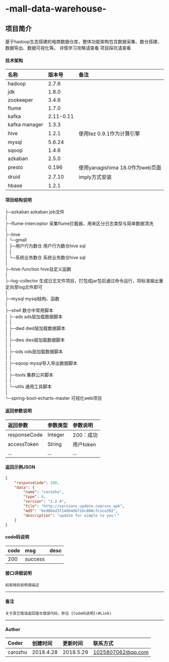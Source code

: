 # -mall-data-warehouse-

## 项目简介
基于hadoop生态搭建的电商数据仓库，整体功能架构包含数据采集、数仓搭建、数据导出、数据可视化等。
详情学习攻略请查看
项目踩坑请查看
#### 技术架构

| 名称 | 版本号 | 备注 |
| :--- | :--- | :--- |
| hadoop | 2.7.6 |  |
| jdk | 1.8.0 |  |
| zookeeper | 3.4.6 |  |
| flume | 1.7.0 |  |
| kafka | 2.11-0.11 |  |
| kafka  manager| 1.3.3 |  |
| hive| 1.2.1 | 使用tez 0.9.1作为计算引擎 |
| mysql| 5.6.24 |  |
| sqoop| 1.4.6 |  |
| azkaban| 2.5.0 |  |
| presto| 0.196 |使用yanagishima 18.0作为web页面|
| druid| 2.7.10 | imply方式安装 |
| hbase| 1.2.1 |  |

#### 项目结构说明

├─azkaban azkaban job文件 <br>
│<br>
├─flume-interceptor  采集flume拦截器，用来区分日志类型与简单数据清洗<br>
│<br>
├─hive<br>
│  └─gmall<br>
│      ├─用户行为数仓 用户行为数仓hive sql<br>
│      │      <br>
│      └─系统业务数仓 系统业务数仓hive sql<br>
│              <br>
├─hive-function hive自定义函数<br>
│              <br>
├─log-collector 生成日志文件项目，打包成jar包后通过命令运行，将标准输出重定向至log文件即可<br>
│              <br>
├─mysql mysql结构、函数<br>
│      <br>
├─shell 数仓中常用脚本<br>
│  ├─ads ads层加载数据脚本<br>
│  │      <br>
│  ├─dwd dwd层加载数据脚本<br>
│  │      <br>
│  ├─dws dws层加载数据脚本<br>
│  │      <br>
│  ├─ods ods层加载数据脚本<br>
│  │      <br>
│  ├─sqoop mysql导入导出数据脚本<br>
│  │      <br>
│  ├─tools 集群公共脚本<br>
│  │      <br>
│  └─utils 通用工具脚本<br>
│          <br>
└─spring-boot-echarts-master 可视化web项目
                        


#### 返回参数说明

| 返回参数 | 参数类型 | 参数说明 |
| :--- | :--- | :--- |
| responseCode | Integer | 200：成功|
| accessToken | String | 用户token|
| ... | ... | ... |

#### 返回示例JSON

```json
{
    "responseCode": 200,
    "data": {
        "name": "carozhu",
        "type": 4,
        "version": "1.2.4",
        "file": "http://versions.update.com/xxx.apk",
        "md5": "6ed86ad3f14db4db716c808cfc1ca392",
        "description": "update for simple to you！"
    }
}
```

#### code码说明

| code | msg | desc |
| :--- | :--- | :--- |
| 200 | success |  |

#### 接口详细说明 

``` 
如有特别说明请描述

```

---

#### 备注
``` 
关于其它错误返回值与错误代码，参见 [Code码说明](#Link)

```
---
#### Author

| Coder   | 创建时间 | 更新时间 |联系方式 |
| :---     | :---| :--- | :--- |
| carozhu  | 2018.4.28 |2018.5.29  |1025807062@qq.com  |


